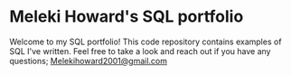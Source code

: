 # Meleki Howard's SQL portfolio
Welcome to my SQL portfolio! This code repository contains examples of SQL I've written. Feel free to take a look and reach out if you have any questions; Melekihoward2001@gmail.com
